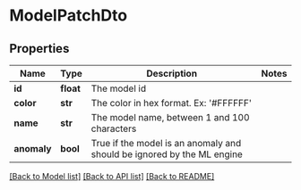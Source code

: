 # ModelPatchDto

## Properties
Name | Type | Description | Notes
------------ | ------------- | ------------- | -------------
**id** | **float** | The model id | 
**color** | **str** | The color in hex format. Ex: &#39;#FFFFFF&#39; | 
**name** | **str** | The model name, between 1 and 100 characters | 
**anomaly** | **bool** | True if the model is an anomaly and should be ignored by the ML engine | 

[[Back to Model list]](../README.md#documentation-for-models) [[Back to API list]](../README.md#documentation-for-api-endpoints) [[Back to README]](../README.md)


